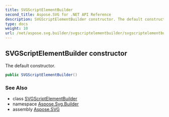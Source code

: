 ```yaml
---
title: SVGScriptElementBuilder
second_title: Aspose.SVG for .NET API Reference
description: SVGScriptElementBuilder constructor. The default constructor
type: docs
weight: 10
url: /net/aspose.svg.builder/svgscriptelementbuilder/svgscriptelementbuilder/
---
```

## SVGScriptElementBuilder constructor

The default constructor.

```csharp
public SVGScriptElementBuilder()
```

### See Also

* class [SVGScriptElementBuilder](../)
* namespace [Aspose.Svg.Builder](../../../aspose.svg.builder/)
* assembly [Aspose.SVG](../../../)
